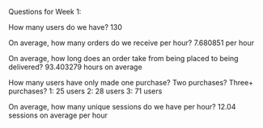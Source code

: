 Questions for Week 1:


How many users do we have?
130

On average, how many orders do we receive per hour?
7.680851 per hour

On average, how long does an order take from being placed to being delivered?
93.403279 hours on average

How many users have only made one purchase? Two purchases? Three+ purchases?
1: 25 users
2: 28 users
3: 71 users


On average, how many unique sessions do we have per hour?
12.04 sessions on average per hour